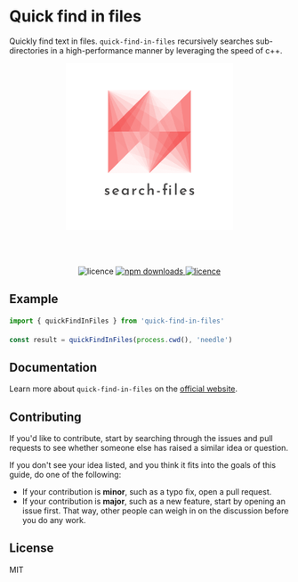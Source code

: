 # Quick find in files

Quickly find text in files. `quick-find-in-files` recursively searches sub-directories in a high-performance manner by leveraging the speed of c++.

<p align="center">
  <img alt="quick-find-in-files logo" width="300px" src="./resources/img/logo.png">
</p>

<br>
<br>

<p align="center">
  <img alt="licence" src="https://github.com/erikengervall/quick-find-in-files/workflows/Node.js%20CI/badge.svg">

  <a href="https://www.npmjs.com/package/quick-find-in-files">
    <img alt="npm downloads" src="https://img.shields.io/npm/dm/quick-find-in-files.svg?style=flat">
  </a>
  <a href="https://github.com/erikengervall/quick-find-in-files/blob/master/LICENSE">
    <img alt="licence" src="https://img.shields.io/npm/l/quick-find-in-files.svg?style=flat">
  </a>
<p>

## Example

```ts
import { quickFindInFiles } from 'quick-find-in-files'

const result = quickFindInFiles(process.cwd(), 'needle')
```

## Documentation

Learn more about `quick-find-in-files` on the [official website](https://erikengervall.github.io/quick-find-in-files).

## Contributing

If you'd like to contribute, start by searching through the issues and pull requests to see whether someone else has raised a similar idea or question.

If you don't see your idea listed, and you think it fits into the goals of this guide, do one of the following:

- If your contribution is **minor**, such as a typo fix, open a pull request.
- If your contribution is **major**, such as a new feature, start by opening an issue first. That way, other people can weigh in on the discussion before you do any work.

## License

MIT
